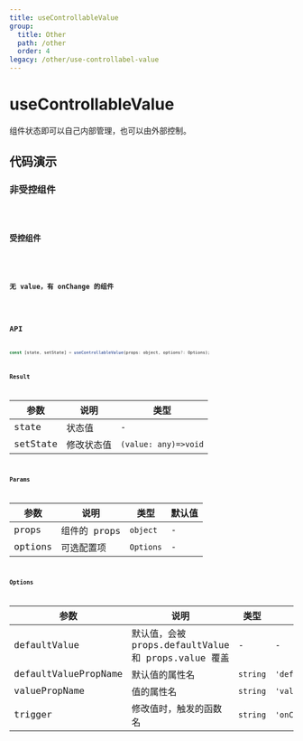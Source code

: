 ```yaml
---
title: useControllableValue
group:
  title: Other
  path: /other
  order: 4
legacy: /other/use-controllabel-value
---
```


# useControllableValue

组件状态即可以自己内部管理，也可以由外部控制。

## 代码演示

### 非受控组件

<code src="./demos/Demo1.tsx" />

### 受控组件

<code src="./demos/Demo2.tsx" />

### 无 value，有 onChange 的组件

<code src="./demos/Demo3.tsx" />

## API

```javascript
const [state, setState] = useControllableValue(props: object, options?: Options);
```

### Result

| 参数     | 说明       | 类型                 |
| -------- | ---------- | -------------------- |
| state    | 状态值     | -                    |
| setState | 修改状态值 | `(value: any)=>void` |

### Params

| 参数    | 说明         | 类型      | 默认值 |
| ------- | ------------ | --------- | ------ |
| props   | 组件的 props | `object`  | -      |
| options | 可选配置项   | `Options` | -      |

### Options

| 参数 | 说明 | 类型 | 默认值 |
| --- | --- | --- | --- |
| defaultValue | 默认值，会被 props.defaultValue 和 props.value 覆盖 | - | - |
| defaultValuePropName | 默认值的属性名 | `string` | `'defaultValue'` |
| valuePropName | 值的属性名 | `string` | `'value'` |
| trigger | 修改值时，触发的函数名 | `string` | `'onChange'` |
